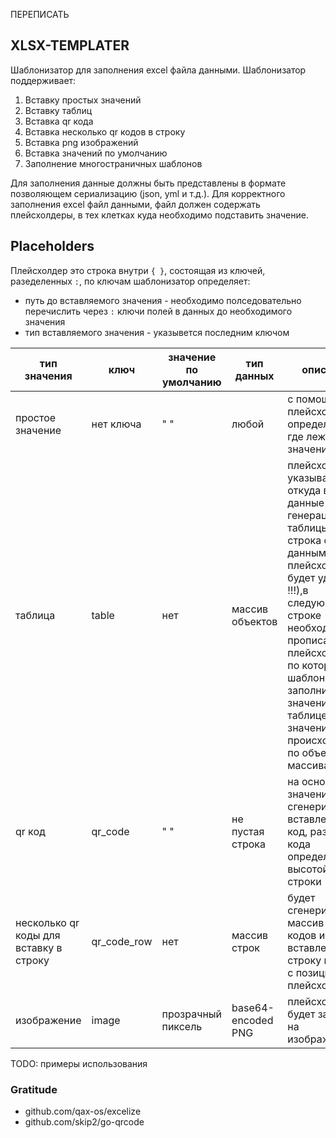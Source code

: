 ПЕРЕПИСАТЬ

## XLSX-TEMPLATER

Шаблонизатор для заполнения excel файла данными.
Шаблонизатор поддерживает:

1. Вставку простых значений
2. Вставку таблиц
3. Вставка qr кода
4. Вставка несколько qr кодов в строку
5. Вставка png изображений
6. Вставка значений по умолчанию
7. Заполнение многостраничных шаблонов

Для заполнения данные должны быть представлены в формате позволяющем сериализацию (json, yml и т.д.). Для корректного заполнения excel файл данными, файл должен содержать плейсхолдeры, в тех клетках куда необходимо подставить значение. 

## Placeholders

Плейсхолдер это строка внутри `{ }`, состоящая из ключей, разеделенных `:`, по ключам шаблонизатор определяет:

- путь до вставляемого значения - необходимо полседовательно перечислить через `:` ключи полей в данных до необходимого значения
- тип вставляемого значения - указывется последним ключом
  
| тип значения                           | ключ        | значение по умолчанию | тип данных       | описание                                                                                                                                                                                                                                                                             |
|----------------------------------------|-------------|-----------------------|------------------|--------------------------------------------------------------------------------------------------------------------------------------------------------------------------------------------------------------------------------------------------------------------------------------|
| простое значение                       | нет ключа   | " "                   | любой            | с помощью плейсхолдера определяется где лежит значение                                                                                                                                                                                                                               |
| таблица                                | table       | нет                   | массив объектов  | плейсхолдер указывает откуда взять данные для генерации таблицы (!!! строка с данным плейсхолдером будет удалена !!!),в следующей строке необходимо прописать плейсхолдеры, по которым шаблонизатор заполнит значения в таблице, поиск значений будет происходить по объекту массива |
| qr код                                 | qr_code     | " "                   | не пустая строка | на основе значения будет сгенерирован и вставлен qr код, размер qr кода определяются высотой строки                                                                                                                                                                                  |
| несколько qr коды для вставку в строку | qr_code_row | нет                   | массив строк     | будет сгенерирован массив qr кодов и вставлен в строку начиная с позиции плейсхолдера                                                                                                                                                                                                |
| изображение                            | image       | прозрачный пиксель    | base64-encoded PNG | плейсхолдер будет заменен на изображение  


TODO: примеры использования

### Gratitude

- github.com/qax-os/excelize
- github.com/skip2/go-qrcode
